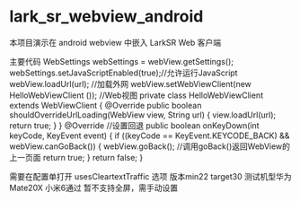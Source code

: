# lark_sr_webview_android
本项目演示在 android webview 中嵌入 LarkSR Web 客户端

主要代码
WebSettings webSettings = webView.getSettings();
 webSettings.setJavaScriptEnabled(true);//允许运行JavaScript
webView.loadUrl(url);             //加载外网
webView.setWebViewClient(new HelloWebViewClient ());
  //Web视图
    private class HelloWebViewClient extends WebViewClient {
        @Override
        public boolean shouldOverrideUrlLoading(WebView view, String url) {
            view.loadUrl(url);
            return true;
        }
    }
        @Override
    //设置回退
    public boolean onKeyDown(int keyCode, KeyEvent event) {
        if ((keyCode == KeyEvent.KEYCODE_BACK) && webView.canGoBack()) {
            webView.goBack(); //调用goBack()返回WebView的上一页面
            return true;
        }
        return false;
    }
    
   需要在配置单打开 usesCleartextTraffic 选项
   版本min22 target30
   测试机型华为Mate20X 小米6通过
   暂不支持全屏，需手动设置
